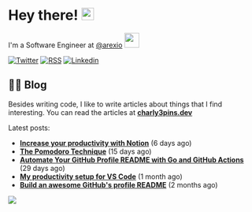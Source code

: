 
# Hey there! <img src="https://media.giphy.com/media/hvRJCLFzcasrR4ia7z/giphy.gif" width="25px">

I'm a Software Engineer at <a href="https://github.com/arexio">@arexio</a> <img src="https://media.giphy.com/media/WUlplcMpOCEmTGBtBW/giphy.gif" width="30">

[![Twitter](https://img.shields.io/badge/Twitter-1DA1F2?style=for-the-badge&logo=twitter&logoColor=white)](https://twitter.com/intent/follow?screen_name=charly3pins)
[![RSS](https://img.shields.io/badge/RSS-FFA500?style=for-the-badge&logo=rss&logoColor=white)](https://charly3pins.dev)
[![Linkedin](https://img.shields.io/badge/LinkedIn-0077B5?style=for-the-badge&logo=linkedin&logoColor=white)](https://www.linkedin.com/in/carlesfuste/)

## 👨‍💻 Blog

Besides writing code, I like to write articles about things that I find interesting. You can read the articles at **[charly3pins.dev](https://charly3pins.dev)**

Latest posts:
- **[Increase your productivity with Notion](https://charly3pins.dev/blog/increase-your-productivity-with-notion/)** (6 days ago)
- **[The Pomodoro Technique](https://charly3pins.dev/blog/the-pomodoro-technique/)** (15 days ago)
- **[Automate Your GitHub Profile README with Go and GitHub Actions](https://charly3pins.dev/blog/automate-your-github-profile-readme-with-go-and-github-actions/)** (29 days ago)
- **[My productivity setup for VS Code](https://charly3pins.dev/blog/my-productivity-setup-for-vs-code/)** (1 month ago)
- **[Build an awesome GitHub's profile README](https://charly3pins.dev/blog/build-an-awesome-github-profile-readme/)** (2 months ago)


![](https://media.giphy.com/media/OPYnG3Xf8zLag/giphy.gif)